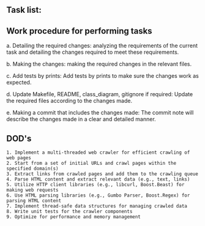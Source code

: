## Task list:

[//]: # (1. Integration with an index component:)

[//]: # ()

[//]: # (1.1: Creating a new class to deal with the content index of the pages.)

[//]: # (1.2: Adding calls to update the index in the processPage function of the crawler.)

[//]: # ()

[//]: # ()

[//]: # (2. Creating a map of links between the pages:)

[//]: # ()

[//]: # (2.1: Creating a new data structure in the system that will store the links between the pages.)

[//]: # (2.2: Updating the data structure every time you download a page and generate new links.)

[//]: # ()

[//]: # ()

[//]: # (3. Creating a reverse index of words:)

[//]: # ()

[//]: # (3.1: Creating a data structure that will store the words and the pages where they appear.)

[//]: # (3.2: Implementation of a function to update the index every time a page is downloaded and its content extracted.)

[//]: # (4. Support for bounded crawl:)

[//]: # ()

[//]: # (4.1: Adding tests in the processPage function to make sure that the crawl remains within the defined domain.)

[//]: # (4.2: Using predefined parameters to define the domain.)

[//]: # (5. Limiting the number of pages to crawl:)

[//]: # ()

[//]: # (5.1: Added a variable to count the number of pages visited.)

[//]: # (5.2: Checking if the current number of pages has exceeded the limit before each crawl to a new page.)

[//]: # (6. Advanced search support:)

[//]: # ()

[//]: # (6.1: Added advanced search functions to handle single word, multiple word and word exclusion searches.)

## Work procedure for performing tasks

a. Detailing the required changes: analyzing the requirements of the current task and detailing the changes required to
meet these requirements.

b. Making the changes: making the required changes in the relevant files.

c. Add tests by prints: Add tests by prints to make sure the changes work as expected.

d. Update Makefile, README, class_diagram, gitignore if required: Update the required files according to the changes
made.

e. Making a commit that includes the changes made: The commit note will describe the changes made in a clear and
detailed manner.

## DOD's

    1. Implement a multi-threaded web crawler for efficient crawling of web pages 
    2. Start from a set of initial URLs and crawl pages within the specified domain(s) 
    3. Extract links from crawled pages and add them to the crawling queue 
    4. Parse HTML content and extract relevant data (e.g., text, links) 
    5. Utilize HTTP client libraries (e.g., libcurl, Boost.Beast) for making web requests 
    6. Use HTML parsing libraries (e.g., Gumbo Parser, Boost.Regex) for parsing HTML content 
    7. Implement thread-safe data structures for managing crawled data 
    8. Write unit tests for the crawler components 
    9. Optimize for performance and memory management
